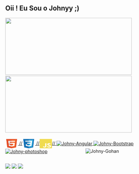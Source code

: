 ## Oii ! Eu Sou o Johnyy ;)

<div>
  <a href="https://github.com/johnywkr">
  <img width ="400px" height = "180em" src="https://github-readme-stats.vercel.app/api?username=johnywkr&show_icons=true&theme=highcontrast&include_all_commits=true&count_private=true"/>
  <img width ="400px" height = "180em" src="https://github-readme-stats.vercel.app/api/top-langs/?username=johnywkr&layout=compact&langs_count=7&theme=highcontrast"/>
</div>
<div style="display: inline_block"><br>
  <img align="center" alt="Johny-HTML" height="30" width="40" src="https://raw.githubusercontent.com/devicons/devicon/master/icons/html5/html5-original.svg">
  //<img align="center" alt="Johny-CSS" height="30" width="40" src="https://raw.githubusercontent.com/devicons/devicon/master/icons/css3/css3-original.svg">
  //<img align="center" alt="Johny-Js" height="30" width="40" src="https://raw.githubusercontent.com/devicons/devicon/master/icons/javascript/javascript-plain.svg">//
  <img align="center" alt="Johny-Angular" height="30" width="40" src="https://cdn.jsdelivr.net/gh/devicons/devicon/icons/angularjs/angularjs-original.svg">
  <!-- //<img align="center" alt="Johny-React" height="30" width="40" src="https://raw.githubusercontent.com/devicons/devicon/master/icons/react/react-original.svg">// -->
  <!-- //<img align="center" alt="Johny-Php" height="30" width="40" src="https://cdn.jsdelivr.net/gh/devicons/devicon/icons/php/php-original.svg">// -->
  <img align="center" alt="Johny-Bootstrap" height="30" width="40" src="https://cdn.jsdelivr.net/gh/devicons/devicon/icons/bootstrap/bootstrap-original.svg">
  <img align="center" alt="Johny-photoshop" height="30" width="40" src="https://cdn.jsdelivr.net/gh/devicons/devicon/icons/photoshop/photoshop-line.svg">
  <img  align="right" alt="Johny-Gohan" width="250em" src="http://images6.fanpop.com/image/photos/34500000/SSJ2-Gohan-Gif-rileyferguson-34521952-853-480.gif">
</div>
  
  ##
 
<div> 
  
  <a href="https://www.instagram.com/johnywkr/?hl=pt-br" target="_blank"><img src="https://img.shields.io/badge/-Instagram-%23E4405F?style=for-the-badge&logo=instagram&logoColor=white" target="_blank"></a>
  <a href="https://api.whatsapp.com/send?phone=5561981907145&text=Entre_em_Contato!" target="_blank"><img src="https://img.shields.io/badge/WhatsApp-25D366?style=for-the-badge&logo=whatsapp&logoColor=white"></a>
  <a href = "#"><img src="https://img.shields.io/badge/-Gmail-%23333?style=for-the-badge&logo=gmail&logoColor=white" target="_blank"></a>

</div>

##

